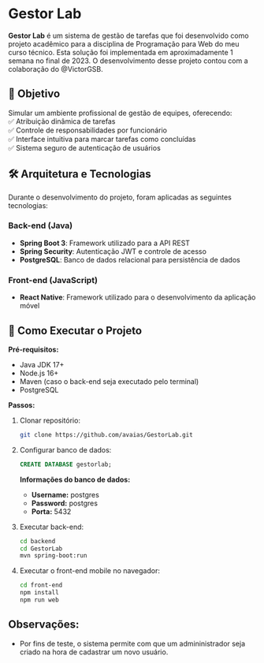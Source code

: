 # Gestor Lab  

**Gestor Lab** é um sistema de gestão de tarefas que foi desenvolvido como projeto acadêmico para a disciplina de Programação para Web do meu curso técnico. Esta solução foi implementada em aproximadamente 1 semana no final de 2023. O desenvolvimento desse projeto contou com a colaboração do @VictorGSB.

## 🎯 Objetivo  
Simular um ambiente profissional de gestão de equipes, oferecendo:  
✅ Atribuição dinâmica de tarefas  
✅ Controle de responsabilidades por funcionário  
✅ Interface intuitiva para marcar tarefas como concluídas  
✅ Sistema seguro de autenticação de usuários  

## 🛠 Arquitetura e Tecnologias  
Durante o desenvolvimento do projeto, foram aplicadas as seguintes tecnologias:  

### Back-end (Java)  
- **Spring Boot 3**: Framework utilizado para a API REST  
- **Spring Security**: Autenticação JWT e controle de acesso  
- **PostgreSQL**: Banco de dados relacional para persistência de dados  

### Front-end (JavaScript)  
- **React Native**: Framework utilizado para o desenvolvimento da aplicação móvel


## 🚀 Como Executar o Projeto  
**Pré-requisitos:**  
- Java JDK 17+  
- Node.js 16+ 
- Maven (caso o back-end seja executado pelo terminal)
- PostgreSQL

**Passos:**  
1. Clonar repositório:  
   ```bash
   git clone https://github.com/avaias/GestorLab.git
   ```

2. Configurar banco de dados:  
   ```sql
   CREATE DATABASE gestorlab;
   ```
    **Informações do banco de dados:** 
    * **Username:** postgres
    * **Password:** postgres
    * **Porta:** 5432

3. Executar back-end:  
   ```bash
   cd backend
   cd GestorLab
   mvn spring-boot:run
   ```

4. Executar o front-end mobile no navegador:  
   ```bash
   cd front-end
   npm install
   npm run web
   ```

## Observações:
* Por fins de teste, o sistema permite com que um admininistrador seja criado na hora de cadastrar um novo usuário.








